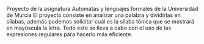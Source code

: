 Proyecto de la asignatura Automátas y lenguajes formales de la Universidad de Murcia
El proyecto consiste en analizar una palabra y dividirlas en sílabas, además podemos solicitar cuál es la sílaba tónica que se mostrará en mayúscula
la letra. Todo esto se lleva a cabo con el uso de las expresiones regulares para hacerlo más eficiente.
